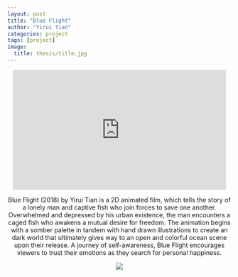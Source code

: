 ```yaml
---
layout: post
title: "Blue Flight"
author: "Yirui Tian"
categories: project
tags: [project]
image:
  title: thesis/title.jpg
---
```


<center>
<iframe src="https://player.vimeo.com/video/266501450?autoplay=1&loop=1&title=0&byline=0&portrait=0" width="480" height="270" frameborder="0" webkitallowfullscreen mozallowfullscreen allowfullscreen></iframe>

Blue Flight (2018) by Yirui Tian is a 2D animated film, which tells the story of a lonely man and captive fish who join forces to save one another. Overwhelmed and depressed by his urban existence, the man encounters a caged fish who awakens a mutual desire for freedom. The animation begins with a somber palette in tandem with hand drawn illustrations to create an dark world that ultimately gives way to an open and colorful ocean scene upon their release. A journey of self-awareness, Blue Flight encourages viewers to trust their emotions as they search for personal happiness.

  <img src="{{ site.github.url }}/assets/img/{{ page.image.title }}">
</center>

